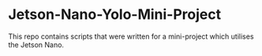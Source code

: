 # Jetson-Nano-Yolo-Mini-Project
This repo contains scripts that were written for a mini-project which utilises the Jetson Nano.